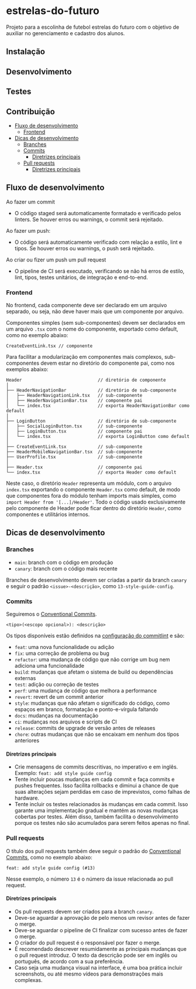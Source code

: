 # estrelas-do-futuro
Projeto para a escolinha de futebol estrelas do futuro com o objetivo de auxiliar no gerenciamento e cadastro dos alunos.

## Instalação

## Desenvolvimento

## Testes

## Contribuição
  - [Fluxo de desenvolvimento](#fluxo-de-desenvolvimento)
    - [Frontend](#frontend)
  - [Dicas de desenvolvimento](#dicas-de-desenvolvimento)
    - [Branches](#branches)
    - [Commits](#commits)
      - [Diretrizes principais](#diretrizes-principais)
    - [Pull requests](#pull-requests)
      - [Diretrizes principais](#diretrizes-principais-1)

## Fluxo de desenvolvimento

Ao fazer um commit

- O código staged será automaticamente formatado e verificado pelos linters. Se houver erros ou warnings, o commit será rejeitado.

Ao fazer um push:

- O código será automaticamente verificado com relação a estilo, lint e tipos. Se houver erros ou warnings, o push será rejeitado.

Ao criar ou fizer um push um pull request

- O pipeline de CI será executado, verificando se não há erros de estilo, lint, tipos, testes unitários, de integração e end-to-end.

### Frontend

No frontend, cada componente deve ser declarado em um arquivo separado, ou seja, não deve haver mais que um componente por arquivo.

Componentes simples (sem sub-componentes) devem ser declarados em um arquivo `.tsx` com o nome do componente, exportado como default, como no exemplo abaixo:

```
CreateEventLink.tsx // componente
```

Para facilitar a modularização em componentes mais complexos, sub-componentes devem estar no diretório do componente pai, como nos exemplos abaixo:

```
Header                             // diretório de componente
│
├── HeaderNavigationBar            // diretório de sub-componente
│   ├── HeaderNavigationLink.tsx   // sub-componente
│   ├── HeaderNavigationBar.tsx    // componente pai
│   └── index.tsx                  // exporta HeaderNavigationBar como default
│
├── LoginButton                    // diretório de sub-componente
│   ├── SocialLoginButton.tsx      // sub-componente
│   ├── LoginButton.tsx            // componente pai
│   └── index.tsx                  // exporta LoginButton como default
│
├── CreateEventLink.tsx            // sub-componente
├── HeaderMobileNavigationBar.tsx  // sub-componente
├── UserProfile.tsx                // sub-componente
│
├── Header.tsx                     // componente pai
└── index.tsx                      // exporta Header como default
```

Neste caso, o diretório `Header` representa um módulo, com o arquivo `index.tsx` exportando o componente `Header.tsx` como default, de modo que componentes fora do módulo tenham imports mais simples, como `import Header from '[...]/Header'`. Todo o código usado exclusivamente pelo componente de Header pode ficar dentro do diretório `Header`, como componentes e utilitários internos.

## Dicas de desenvolvimento

### Branches

- `main`: branch com o código em produção
- `canary`: branch com o código mais recente

Branches de desenvolvimento devem ser criadas a partir da branch `canary` e seguir o padrão `<issue>-<descrição>`, como `13-style-guide-config`.

### Commits

Seguiremos o [Conventional Commits](https://www.conventionalcommits.org/pt-br/v1.0.0/).

```
<tipo>(<escopo opcional>): <descrição>
```

Os tipos disponíveis estão definidos na [configuração do commitlint](./.commitlintrc.json) e são:

- `feat`: uma nova funcionalidade ou adição
- `fix`: uma correção de problema ou bug
- `refactor`: uma mudança de código que não corrige um bug nem adiciona uma funcionalidade
- `build`: mudanças que afetam o sistema de build ou dependências externas
- `test`: adição ou correção de testes
- `perf`: uma mudança de código que melhora a performance
- `revert`: revert de um commit anterior
- `style`: mudanças que não afetam o significado do código, como espaços em branco, formatação e ponto-e-vírgula faltando
- `docs`: mudanças na documentação
- `ci`: mudanças nos arquivos e scripts de CI
- `release`: commits de upgrade de versão antes de releases
- `chore`: outras mudanças que não se encaixam em nenhum dos tipos anteriores

#### Diretrizes principais

- Crie mensagens de commits descritivas, no imperativo e em inglês.
  Exemplo: `feat: add style guide config`
- Tente incluir poucas mudanças em cada commit e faça commits e pushes frequentes.
  Isso facilita rollbacks e diminui a chance de que suas alterações sejam perdidas em caso de imprevistos, como falhas de hardware.
- Tente incluir os testes relacionados às mudanças em cada commit.
  Isso garante uma implementação gradual e mantém as novas mudanças cobertas por testes. Além disso, também facilita o desenvolvimento porque os testes não são acumulados para serem feitos apenas no final.

### Pull requests

O título dos pull requests também deve seguir o padrão do [Conventional Commits](https://www.conventionalcommits.org/pt-br/v1.0.0/), como no exemplo abaixo:

```
feat: add style guide config (#13)
```

Nesse exemplo, o número `13` é o número da issue relacionada ao pull request.

#### Diretrizes principais

- Os pull requests devem ser criados para a branch `canary`.
- Deve-se aguardar a aprovação de pelo menos um revisor antes de fazer o merge.
- Deve-se aguardar o pipeline de CI finalizar com sucesso antes de fazer o merge.
- O criador do pull request é o responsável por fazer o merge.
- É recomendado descrever resumidamente as principais mudanças que o pull request introduz. O texto da descrição pode ser em inglês ou português, de acordo com a sua preferência.
- Caso seja uma mudança visual na interface, é uma boa prática incluir screenshots, ou até mesmo vídeos para demonstrações mais complexas.
